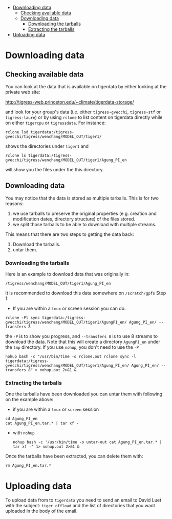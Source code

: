  - [Downloading data](#downloading-data)
      - [Checking available data](#checking-available-data)
      - [Downloading data](#downloading-data-1)
          - [Downloading the tarballs](#downloading-the-tarballs)
          - [Extracting the tarballs](#extracting-the-tarballs)
  - [Uploading data](#uploading-data)

# Downloading data

## Checking available data

You can look at the data that is available on tigerdata by either
looking at the private web site:

<http://tigress-web.princeton.edu/~climate/tigerdata-storage/>

and look for your group's data (i.e. either `tigress-gvecchi`,
`tigress-stf` or `tigress-laure`) or by using `rclone` to list content
on tigerdata directly while on either `tigercpu` or `tigressdata`. For
instance:

``` example
rclone lsd tigerdata:/tigress-gvecchi/tigress/wenchang/MODEL_OUT/tiger1/
```

shows the directories under `tiger1` and

``` example
rclone ls tigerdata:/tigress-gvecchi/tigress/wenchang/MODEL_OUT/tiger1/Agung_PI_en
```

will show you the files under the this directory.

## Downloading data

You may notice that the data is stored as multiple tarballs. This is for
two reasons:

1.  we use tarballs to preserve the original properties (e.g. creation
    and modification dates, directory structure) of the files stored.
2.  we split those tarballs to be able to download with multiple
    streams.

This means that there are two steps to getting the data back:

1.  Download the tarballs.
2.  untar them.

### Downloading the tarballs

Here is an example to download data that was originally in:

``` example
/tigress/wenchang/MODEL_OUT/tiger1/Agung_PI_en
```

It is recommended to download this data somewhere on `/scratch/gpfs`
Step 1:

  - If you are within a `tmux` or screen session you can do:

<!-- end list -->

``` example
rclone -Pl sync tigerdata:/tigress-gvecchi/tigress/wenchang/MODEL_OUT/tiger1/AgungPI_en/ Agung_PI_en/ --transfers 8
```

the `-P` is to show you progress, and `--transfers 8` is to use 8
streams to download the data. Note that this will create a directory
`AgungPI_en` under the `tmp` directory. If you use `nohup`, you don't
need to use the `-P`

``` example
nohup bash -c "/usr/bin/time -o rclone.out rclone sync -l tigerdata:/tigress-gvecchi/tigress/wenchang/MODEL_OUT/tiger1/Agung_PI_en/ Agung_PI_en/ --transfers 8" > nohup.out 2>&1 &
```

### Extracting the tarballs

One the tarballs have been downloaded you can untar them with following
on the example above:

  - if you are within a `tmux` or `screen` session

<!-- end list -->

``` example
cd Agung_PI_en
cat Agung_PI_en.tar.* | tar xf -
```

  - with `nohup`
    
    ``` example
    nohup bash -c '/usr/bin/time -o untar-out cat Agung_PI_en.tar.* | tar xf -' 1> nohup.out 2>&1 &
    ```

Once the tarballs have been extracted, you can delete them with:

``` example
rm Agung_PI_en.tar.* 
```

# Uploading data

To upload data from to `tigerdata` you need to send an email to David
Luet with the subject: `tiger offload` and the list of directories that
you want uploaded in the body of the email.
